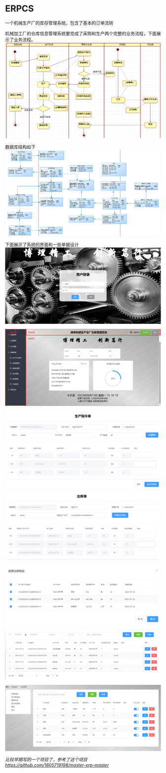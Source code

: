 # ERPCS
一个机械生产厂的库存管理系统，包含了基本的订单流转

机械加工厂的仓库信息管理系统要完成了采购和生产两个完整的业务流程，下面展示了业务流程。
![业务流程图](/pt/businessactive.png)


数据库结构如下
![数据库](/pt/bills.png)

下面展示了系统的界面和一些单据设计
![界面](/pt/sc1.png)

![界面](/pt/sc2.png)

![界面](/pt/sc3.png)

![界面](/pt/sc4.png)

![界面](/pt/sc5.png)

![界面](/pt/sc6.png)

![界面](/pt/sc7.png)


*比较早期写的一个项目了，参考了这个项目<https://github.com/1605719198/master-erp-master>*
